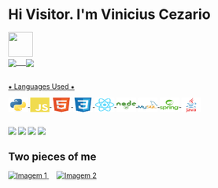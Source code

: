 # Hi Visitor. I'm Vinicius Cezario

<img src="https://m.media-amazon.com/images/I/61mz7dvq9YL._AC_UF894,1000_QL80_.jpg" style="width: 50px; height: 50px; text-align: center;">

<div align="left">
  <a href="https://github.com/vinicezariodev">
  <img align="center" height="180em" src="https://github-readme-stats.vercel.app/api?username=ViniCezarioDEV&show_icons=true&theme=nightowl"/>
    &nbsp;&nbsp;&nbsp;
  <img align="center" height="180em" src="https://github-readme-stats.vercel.app/api/top-langs/?username=ViniCezarioDEV&layout=compact&theme=nightowl"/>
</div>



<div style="display: inline_block"><br>
  <p>⁕ Languages Used ⁕</p>
  <img align="center" alt="Rafa-Python" height="30" width="40" src="https://raw.githubusercontent.com/devicons/devicon/master/icons/python/python-original.svg">
  <img align="center" alt="Rafa-Js" height="30" width="40" src="https://raw.githubusercontent.com/devicons/devicon/master/icons/javascript/javascript-plain.svg">
  <img align="center" alt="Rafa-HTML" height="30" width="40" src="https://raw.githubusercontent.com/devicons/devicon/master/icons/html5/html5-original.svg">
  <img align="center" alt="Rafa-CSS" height="30" width="40" src="https://raw.githubusercontent.com/devicons/devicon/master/icons/css3/css3-original.svg">
  <img align="center" alt="Rafa-React" height="30" width="40" src="https://raw.githubusercontent.com/devicons/devicon/master/icons/react/react-original.svg">
  <img align="center" alt="Rafa-React" height="30" width="40" src="https://github.com/devicons/devicon/blob/master/icons/nodejs/nodejs-plain-wordmark.svg">
  <img align="center" alt="Rafa-React" height="30" width="40" src="https://github.com/devicons/devicon/blob/master/icons/mysql/mysql-original-wordmark.svg">
  <img align="center" alt="Rafa-React" height="30" width="40" src="https://github.com/devicons/devicon/blob/master/icons/spring/spring-original-wordmark.svg">
  <img align="center" alt="Rafa-React" height="30" width="40" src="https://github.com/devicons/devicon/blob/master/icons/java/java-original-wordmark.svg">
</div>

  ##
 
<div align="left"> 
  <a href="https://www.youtube.com/@typcals" target="_blank"><img src="https://img.shields.io/badge/YouTube-FF0000?style=for-the-badge&logo=youtube&logoColor=white" target="_blank"></a>
  <a href="https://www.instagram.com/ovinasdev" target="_blank"><img src="https://img.shields.io/badge/-Instagram-%23E4405F?style=for-the-badge&logo=instagram&logoColor=white" target="_blank"></a>
  <a href = "mailto:viniciusamcezario@gmail.com"><img src="https://img.shields.io/badge/-Gmail-%23333?style=for-the-badge&logo=gmail&logoColor=white" target="_blank"></a>
  <a href="https://www.linkedin.com/in/vinicius-cezario-9b3013260" target="_blank"><img src="https://img.shields.io/badge/-LinkedIn-%230077B5?style=for-the-badge&logo=linkedin&logoColor=white" target="_blank"></a> 
</div>


## Two pieces of me
<p align="left">
  <a href="https://github.com/ViniCezarioDEV/Miranda">
    <img src="https://github-readme-stats.vercel.app/api/pin/?username=vinicezariodev&repo=miranda&theme=holi" alt="Imagem 1" />
  </a>
  &nbsp;&nbsp;&nbsp; <!-- Adiciona 5 espaços entre as imagens -->
  <a href="https://github.com/ViniCezarioDEV/Ariel">
    <img src="https://github-readme-stats.vercel.app/api/pin/?username=vinicezariodev&repo=ariel&theme=holi" alt="Imagem 2" />
  </a>
</p>


